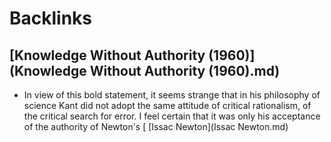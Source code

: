 
# Backlinks
## [Knowledge Without Authority (1960)](Knowledge Without Authority (1960).md)
- In view of this bold statement, it seems strange that in his philosophy of science Kant did not adopt the same attitude of critical rationalism, of the critical search for error. I feel certain that it was only his acceptance of the authority of Newton's [ [Issac Newton](Issac Newton.md)

